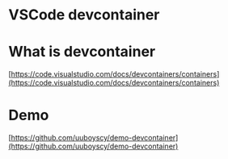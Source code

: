 # VSCode devcontainer

# What is devcontainer

[https://code.visualstudio.com/docs/devcontainers/containers](https://code.visualstudio.com/docs/devcontainers/containers)

# Demo

[https://github.com/uuboyscy/demo-devcontainer](https://github.com/uuboyscy/demo-devcontainer)